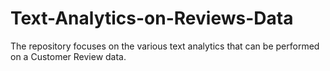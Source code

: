 # Text-Analytics-on-Reviews-Data
The repository focuses on the various text analytics that can be performed on a Customer Review data.

